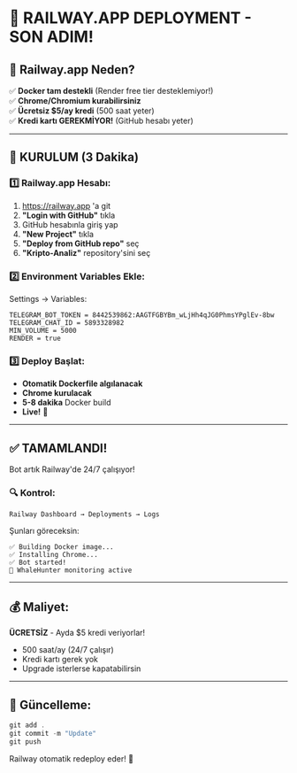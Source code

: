 # 🚂 RAILWAY.APP DEPLOYMENT - SON ADIM!

## 🎯 Railway.app Neden?

✅ **Docker tam destekli** (Render free tier desteklemiyor!)  
✅ **Chrome/Chromium kurabilirsiniz**  
✅ **Ücretsiz $5/ay kredi** (500 saat yeter)  
✅ **Kredi kartı GEREKMİYOR!** (GitHub hesabı yeter)  

---

## 🚀 KURULUM (3 Dakika)

### 1️⃣ Railway.app Hesabı:
1. https://railway.app 'a git
2. **"Login with GitHub"** tıkla
3. GitHub hesabınla giriş yap
4. **"New Project"** tıkla
5. **"Deploy from GitHub repo"** seç
6. **"Kripto-Analiz"** repository'sini seç

### 2️⃣ Environment Variables Ekle:
Settings → Variables:
```
TELEGRAM_BOT_TOKEN = 8442539862:AAGTFGBYBm_wLjHh4qJG0PhmsYPglEv-8bw
TELEGRAM_CHAT_ID = 5893328982
MIN_VOLUME = 5000
RENDER = true
```

### 3️⃣ Deploy Başlat:
- **Otomatik Dockerfile algılanacak**
- **Chrome kurulacak**
- **5-8 dakika** Docker build
- **Live!** 🎉

---

## ✅ TAMAMLANDI!

Bot artık Railway'de 24/7 çalışıyor!

### 🔍 Kontrol:
```
Railway Dashboard → Deployments → Logs
```

Şunları göreceksin:
```
✅ Building Docker image...
✅ Installing Chrome...
✅ Bot started!
🐋 WhaleHunter monitoring active
```

---

## 💰 Maliyet:

**ÜCRETSİZ** - Ayda $5 kredi veriyorlar!
- 500 saat/ay (24/7 çalışır)
- Kredi kartı gerek yok
- Upgrade isterlerse kapatabilirsin

---

## 🔄 Güncelleme:

```powershell
git add .
git commit -m "Update"
git push
```

Railway otomatik redeploy eder! 🚂
